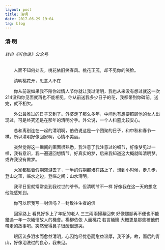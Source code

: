 ```yaml
---
layout: post
title: 清明
date: 2017-06-29 19:04
tag: blog
---
```


### 清·明

###### 转自《听你说》公众号

　　人面不知何处去，桃花依旧笑春风。桃花正茂，却不见你的笑脸。

　　清明桃花开，思念人不在

　　你从前说如果我不陪你过情人节你就让我过清明，我也从来没有想过就这一次214没和你见面就再也不能相见。你从前送我多少日子的花，我都带到你碑前，送完，就不相欠。

　　外公最难过的日子又到了。外婆走了那么多年，中间也有想要照顾他的女人出现过，可是终究还是在那年的清明分手。外公说，一个人扫墓比较安心。

　　总和离别连在一起的清明啊，伯伯说这是一个团聚的日子，和中秋和春节一样。所以清明好像回家啊，心情不美丽。

　　突然觉得这一瞬间的画面很熟悉，我注意了我注意过的细节，好像梦见过一样，我有意识，我一遍遍回想情节。好真实的梦，后来我知道这大概就叫清明梦。或许我没有做梦。

　　大家都趁着假期郊游去了，一半的假期都堵在路上了，想到小时候，走几步，登山之顶，临水之边，登临之间：山水清明。

　　我平日里就常常会到我过世的爷爷。但清明节不一样 好像我在这一天的想念他能感知到。

　　你可以帮我写一封信吗？一封致往生者的信

　　回家路上 看見好多上了年紀的老人 三三兩兩掃墓回來 好像腿腳再不便也不能錯過一年一次緬懷故人的機會。楊柳依依 人面桃花 若言緬懷 大概更是那些被他們帶走的故事吧。突然覺得鼻子很酸很想哭。

　　眼因流多泪水而愈益清明，心因饱经忧患而愈益温厚，我不够。故，雨后的青山，好像泪洗过的良心，我未见。